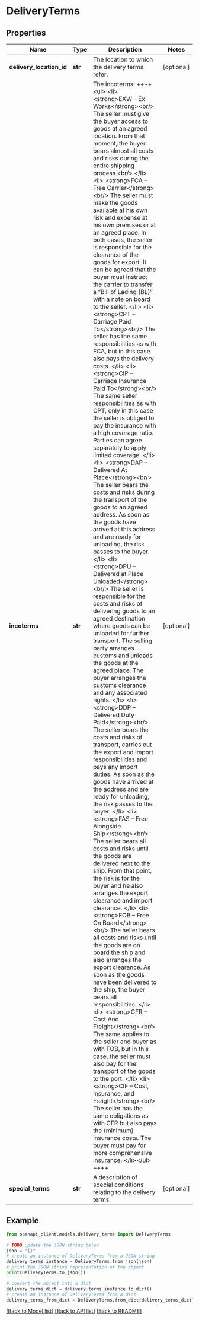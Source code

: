 # DeliveryTerms


## Properties

Name | Type | Description | Notes
------------ | ------------- | ------------- | -------------
**delivery_location_id** | **str** | The location to which the delivery terms refer. | [optional] 
**incoterms** | **str** | The incoterms: ++++ &lt;ul&gt;    &lt;li&gt;        &lt;strong&gt;EXW – Ex Works&lt;/strong&gt;&lt;br/&gt;        The seller must give the buyer access to goods at an agreed location. From that moment, the buyer bears almost all costs and risks during the entire shipping process.&lt;br/&gt;    &lt;/li&gt;    &lt;li&gt;        &lt;strong&gt;FCA – Free Carrier&lt;/strong&gt;&lt;br/&gt;        The seller must make the goods available at his own risk and expense at his own premises or at an agreed place. In both cases, the seller is responsible for the clearance of the goods for export. It can be agreed that the buyer must instruct the carrier to transfer a “Bill of Lading (BL)” with a note on board to the seller.    &lt;/li&gt;    &lt;li&gt;        &lt;strong&gt;CPT – Carriage Paid To&lt;/strong&gt;&lt;br/&gt;        The seller has the same responsibilities as with FCA, but in this case also pays the delivery costs.    &lt;/li&gt;    &lt;li&gt;        &lt;strong&gt;CIP – Carriage Insurance Paid To&lt;/strong&gt;&lt;br/&gt;        The same seller responsibilities as with CPT, only in this case the seller is obliged to pay the insurance with a high coverage ratio. Parties can agree separately to apply limited coverage.    &lt;/li&gt;    &lt;li&gt;        &lt;strong&gt;DAP – Delivered At Place&lt;/strong&gt;&lt;br/&gt;        The seller bears the costs and risks during the transport of the goods to an agreed address. As soon as the goods have arrived at this address and are ready for unloading, the risk passes to the buyer.    &lt;/li&gt;    &lt;li&gt;        &lt;strong&gt;DPU – Delivered at Place Unloaded&lt;/strong&gt;&lt;br/&gt;        The seller is responsible for the costs and risks of delivering goods to an agreed destination where goods can be unloaded for further transport. The selling party arranges customs and unloads the goods at the agreed place. The buyer arranges the customs clearance and any associated rights.    &lt;/li&gt;    &lt;li&gt;        &lt;strong&gt;DDP – Delivered Duty Paid&lt;/strong&gt;&lt;br/&gt;        The seller bears the costs and risks of transport, carries out the export and import responsibilities and pays any import duties. As soon as the goods have arrived at the address and are ready for unloading, the risk passes to the buyer.    &lt;/li&gt;    &lt;li&gt;        &lt;strong&gt;FAS – Free Alongside Ship&lt;/strong&gt;&lt;br/&gt;        The seller bears all costs and risks until the goods are delivered next to the ship. From that point, the risk is for the buyer and he also arranges the export clearance and import clearance.    &lt;/li&gt;    &lt;li&gt;        &lt;strong&gt;FOB – Free On Board&lt;/strong&gt;&lt;br/&gt;        The seller bears all costs and risks until the goods are on board the ship and also arranges the export clearance. As soon as the goods have been delivered to the ship, the buyer bears all responsibilities.    &lt;/li&gt;    &lt;li&gt;        &lt;strong&gt;CFR – Cost And Freight&lt;/strong&gt;&lt;br/&gt;        The same applies to the seller and buyer as with FOB, but in this case, the seller must also pay for the transport of the goods to the port.    &lt;/li&gt;    &lt;li&gt;        &lt;strong&gt;CIF – Cost, Insurance, and Freight&lt;/strong&gt;&lt;br/&gt;        The seller has the same obligations as with CFR but also pays the (minimum) insurance costs. The buyer must pay for more comprehensive insurance.    &lt;/li&gt;&lt;/ul&gt; ++++ | [optional] 
**special_terms** | **str** | A description of special conditions relating to the delivery terms. | [optional] 

## Example

```python
from openapi_client.models.delivery_terms import DeliveryTerms

# TODO update the JSON string below
json = "{}"
# create an instance of DeliveryTerms from a JSON string
delivery_terms_instance = DeliveryTerms.from_json(json)
# print the JSON string representation of the object
print(DeliveryTerms.to_json())

# convert the object into a dict
delivery_terms_dict = delivery_terms_instance.to_dict()
# create an instance of DeliveryTerms from a dict
delivery_terms_from_dict = DeliveryTerms.from_dict(delivery_terms_dict)
```
[[Back to Model list]](../README.md#documentation-for-models) [[Back to API list]](../README.md#documentation-for-api-endpoints) [[Back to README]](../README.md)


